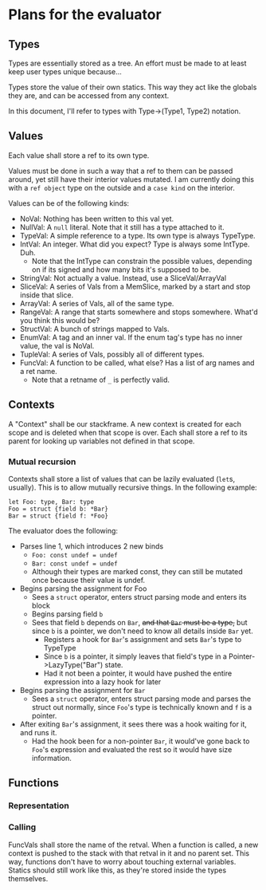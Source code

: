 # Plans for the evaluator


## Types
Types are essentially stored as a tree. An effort must be made to at least keep
user types unique because...


Types store the value of their own statics. This way they act like the globals they are, 
and can be accessed from any context.

In this document, I'll refer to types with Type->(Type1, Type2) notation.


## Values
Each value shall store a ref to its own type.

Values must be done in such a way that a ref to them can be passed around, yet still
have their interior values mutated. I am currently doing this with a `ref object` type
on the outside and a `case kind` on the interior.


Values can be of the following kinds:
* NoVal: Nothing has been written to this val yet.
* NullVal: A `null` literal. Note that it still has a type attached to it.
* TypeVal: A simple reference to a type. Its own type is always TypeType.
* IntVal: An integer. What did you expect? Type is always some IntType. Duh.
  * Note that the IntType can constrain the possible values, depending on if its signed
  	and how many bits it's supposed to be.
* StringVal: Not actually a value. Instead, use a SliceVal/ArrayVal
* SliceVal: A series of Vals from a MemSlice, marked by a start and stop inside that slice.
* ArrayVal: A series of Vals, all of the same type.
* RangeVal: A range that starts somewhere and stops somewhere. What'd you think this would be?
* StructVal: A bunch of strings mapped to Vals.
* EnumVal: A tag and an inner val. If the enum tag's type has no inner value, the val is NoVal.
* TupleVal: A series of Vals, possibly all of different types.
* FuncVal: A function to be called, what else? Has a list of arg names and a ret name.
  * Note that a retname of `_` is perfectly valid.


## Contexts
A "Context" shall be our stackframe. A new context is created for each scope and is deleted when that scope is over.
Each shall store a ref to its parent for looking up variables not defined in that scope.


### Mutual recursion
Contexts shall store a list of values that can be lazily evaluated (`let`s, usually). 
This is to allow mutually recursive things. In the following example:
```
let Foo: type, Bar: type
Foo = struct {field b: *Bar}
Bar = struct {field f: *Foo}
```
The evaluator does the following:
* Parses line 1, which introduces 2 new binds
  * `Foo: const undef = undef`
  * `Bar: const undef = undef`
  * Although their types are marked const, they can still be mutated once because their value is undef.
* Begins parsing the assignment for Foo
  * Sees a `struct` operator, enters struct parsing mode and enters its block
  * Begins parsing field `b`
  * Sees that field `b` depends on `Bar`, ~~and that `Bar` must be a type,~~ but since `b` is a pointer, we don't
  	need to know all details inside `Bar` yet.
  	* Registers a hook for `Bar`'s assignment and sets `Bar`'s type to TypeType
	* Since `b` is a pointer, it simply leaves that field's type in a Pointer->LazyType("Bar") state.
  	* Had it not been a pointer, it would have pushed the entire expression into a lazy hook for later
* Begins parsing the assignment for `Bar`
  * Sees a `struct` operator, enters struct parsing mode and parses the struct out normally, since
  	`Foo`'s type is technically known and `f` is a pointer.
* After exiting `Bar`'s assignment, it sees there was a hook waiting for it, and runs it.
  * Had the hook been for a non-pointer `Bar`, it would've gone back to `Foo`'s expression and evaluated
  	the rest so it would have size information.
 	
## Functions
### Representation

### Calling
FuncVals shall store the name of the retval. When a function is called, 
a new context is pushed to the stack with that retval in it and no parent set.
This way, functions don't have to worry about touching external variables.
Statics should still work like this, as they're stored inside the types themselves.
